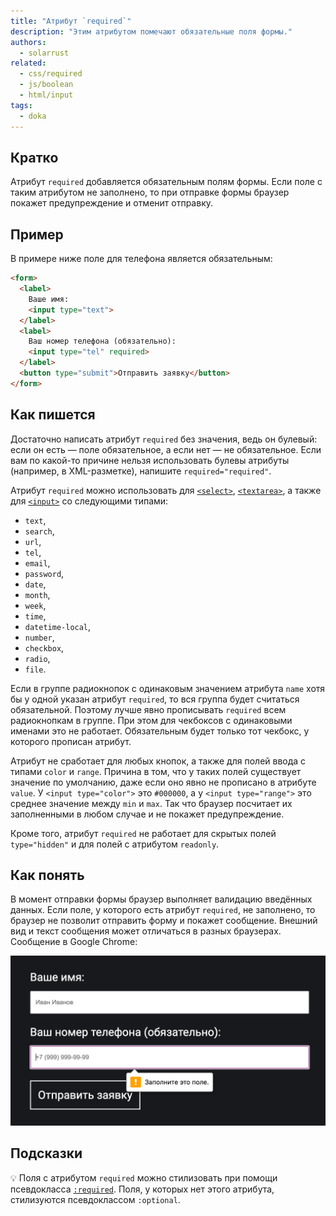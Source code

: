 ```yaml
---
title: "Атрибут `required`"
description: "Этим атрибутом помечают обязательные поля формы."
authors:
  - solarrust
related:
  - css/required
  - js/boolean
  - html/input
tags:
  - doka
---
```


## Кратко

Атрибут `required` добавляется обязательным полям формы. Если поле с таким атрибутом не заполнено, то при отправке формы браузер покажет предупреждение и отменит отправку.

## Пример

В примере ниже поле для телефона является обязательным:

```html
<form>
  <label>
    Ваше имя:
    <input type="text">
  </label>
  <label>
    Ваш номер телефона (обязательно):
    <input type="tel" required>
  </label>
  <button type="submit">Отправить заявку</button>
</form>
```

## Как пишется

Достаточно написать атрибут `required` без значения, ведь он булевый: если он есть — поле обязательное, а если нет — не обязательное. Если вам по какой-то причине нельзя использовать булевы атрибуты (например, в XML-разметке), напишите `required="required"`.

Атрибут `required` можно использовать для [`<select>`](/html/select/), [`<textarea>`](/html/textarea/), а также для [`<input>`](/html/input/) со следующими типами:

- `text`,
- `search`,
- `url`,
- `tel`,
- `email`,
- `password`,
- `date`,
- `month`,
- `week`,
- `time`,
- `datetime-local`,
- `number`,
- `checkbox`,
- `radio`,
- `file`.

Если в группе радиокнопок с одинаковым значением атрибута `name` хотя бы у одной указан атрибут `required`, то вся группа будет считаться обязательной. Поэтому лучше явно прописывать `required` всем радиокнопкам в группе. При этом для чекбоксов с одинаковыми именами это не работает. Обязательным будет только тот чекбокс, у которого прописан атрибут.

Атрибут не сработает для любых кнопок, а также для полей ввода с типами `color` и `range`. Причина в том, что у таких полей существует значение по умолчанию, даже если оно явно не прописано в атрибуте `value`. У `<input type="color">` это `#000000`, а у `<input type="range">` это среднее значение между `min` и `max`. Так что браузер посчитает их заполненными в любом случае и не покажет предупреждение.

Кроме того, атрибут `required` не работает для скрытых полей `type="hidden"` и для полей с атрибутом `readonly`.

## Как понять

В момент отправки формы браузер выполняет валидацию введённых данных. Если поле, у которого есть атрибут `required`, не заполнено, то браузер не позволит отправить форму и покажет сообщение. Внешний вид и текст сообщения может отличаться в разных браузерах. Сообщение в Google Chrome:

![Сообщение «заполните это поле» при отправке формы с обязательным полем](images/browser-notification.png)

## Подсказки

💡 Поля с атрибутом `required` можно стилизовать при помощи псевдокласса [`:required`](/css/required/). Поля, у которых нет этого атрибута, стилизуются псевдоклассом `:optional`.
